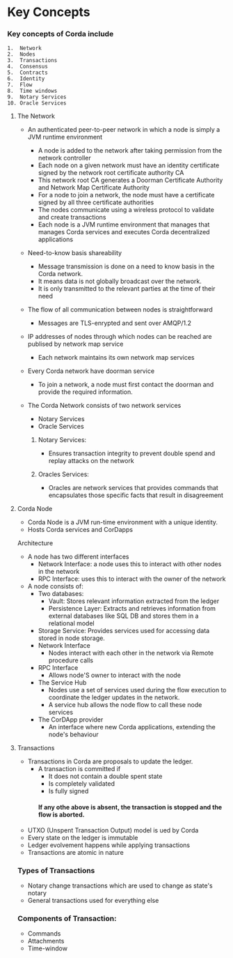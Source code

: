 # Key Concepts

### Key concepts of Corda include
    1.  Network
    2.  Nodes
    3.  Transactions
    4.  Consensus
    5.  Contracts
    6.  Identity
    7.  Flow
    8.  Time windows
    9.  Notary Services
    10. Oracle Services

    
1.  The Network
    -   An authenticated peer-to-peer network in which a node is simply a JVM runtime environment
        -   A node is added to the network after taking permission from the network controller
        -   Each node on a given network must have an identity certificate signed by the network root certificate authority CA
        -   This network root CA generates a Doorman Certificate Authority and Network Map Certificate Authority
        -   For a node to join a network, the node must have a certificate signed by all three certificate authorities
        -   The nodes communicate using a wireless protocol to validate and create transactions
        -   Each node is a JVM runtime environment that manages that manages Corda services and executes Corda decentralized applications
    -   Need-to-know basis shareability
        -   Message transmission is done on a need to know basis in the Corda network.
        -   It means data is not globally broadcast over the network.
        -   It is only transmitted to the relevant parties at the time of their need
    -   The flow of all communication between nodes is straightforward
        -   Messages are TLS-enrypted and sent over AMQP/1.2
    -   IP addresses of nodes through which nodes can be reached are publised by network map service
        -   Each network maintains its own network map services
    -   Every Corda network have doorman service
        -   To join a network, a node must first contact the doorman and provide the required information.
    -   The Corda Network consists of two network services
        -   Notary Services
        -   Oracle Services

        1.  Notary Services:
            -   Ensures transaction integrity to prevent double spend and replay attacks on the network
        
        2.  Oracles Services:
            -   Oracles are network services that provides commands that encapsulates those specific facts that result in disagreement

2.  Corda Node
    -   Corda Node is a JVM run-time environment with a unique identity.
    -   Hosts Corda services and CorDapps

    Architecture
    -   A node has two different interfaces
        -   Network Interface: a node uses this to interact with other nodes in the network
        -   RPC Interface: uses this to interact with the owner of the network
    -   A node consists of:
        - Two databases:
            -   Vault: Stores relevant information extracted from the ledger
            -   Persistence Layer: Extracts and retrieves information from external databases like SQL DB and stores them in a relational model
        -   Storage Service: Provides services used for accessing data stored in node storage.
        -   Network Interface
            -   Nodes interact with each other in the network via Remote procedure calls
        -   RPC Interface
            -   Allows node'S owner to interact with the node
        -   The Service Hub
            -   Nodes use a set of services used during the flow execution to coordinate the ledger updates in the network.
            -   A service hub allows the node flow to call these node services
        -   The CorDApp provider
            -   An interface where new Corda applications, extending the node's behaviour
3.  Transactions
    -   Transactions in Corda are proposals to update the ledger.
        -   A transaction is committed if 
            -   It does not contain a double spent state
            -   Is completely validated
            -   Is fully signed
            #### If any othe above is absent, the transaction is stopped and the flow is aborted.
    -   UTXO (Unspent Transaction Output) model is ued by Corda
    -   Every state on the ledger is immutable
    -   Ledger evolvement happens while applying transactions
    -   Transactions are atomic in nature

    ### Types of Transactions
    -   Notary change transactions which are used to change as state's notary
    -   General transactions used for everything else

    ### Components of Transaction:
    -   Commands
    -   Attachments
    -   Time-window